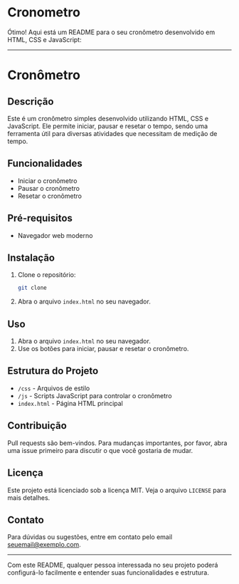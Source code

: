# Cronometro

Ótimo! Aqui está um README para o seu cronômetro desenvolvido em HTML, CSS e JavaScript:

---

# Cronômetro

## Descrição

Este é um cronômetro simples desenvolvido utilizando HTML, CSS e JavaScript. Ele permite iniciar, pausar e resetar o tempo, sendo uma ferramenta útil para diversas atividades que necessitam de medição de tempo.

## Funcionalidades

- Iniciar o cronômetro
- Pausar o cronômetro
- Resetar o cronômetro

## Pré-requisitos

- Navegador web moderno

## Instalação

1. Clone o repositório:
    ```bash
    git clone 
    ```
2. Abra o arquivo `index.html` no seu navegador.

## Uso

1. Abra o arquivo `index.html` no seu navegador.
2. Use os botões para iniciar, pausar e resetar o cronômetro.

## Estrutura do Projeto

- `/css` - Arquivos de estilo
- `/js` - Scripts JavaScript para controlar o cronômetro
- `index.html` - Página HTML principal

## Contribuição

Pull requests são bem-vindos. Para mudanças importantes, por favor, abra uma issue primeiro para discutir o que você gostaria de mudar.

## Licença

Este projeto está licenciado sob a licença MIT. Veja o arquivo `LICENSE` para mais detalhes.

## Contato

Para dúvidas ou sugestões, entre em contato pelo email seuemail@exemplo.com.

---

Com este README, qualquer pessoa interessada no seu projeto poderá configurá-lo facilmente e entender suas funcionalidades e estrutura.
 
